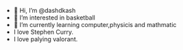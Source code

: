 - 👋 Hi, I’m @dashdkash
- 👀 I’m interested in basketball
- 🌱 I’m currently learning computer,physicis and mathmatic
-  I love Stephen Curry.
- I love palying valorant.
